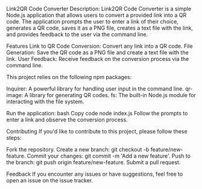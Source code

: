 Link2QR Code Converter
Description:
Link2QR Code Converter is a simple Node.js application that allows users to convert a provided link into a QR code. The application prompts the user to enter a link of their choice, generates a QR code, saves it as a PNG file, creates a text file with the link, and provides feedback to the user via the command line.

Features
Link to QR Code Conversion: Convert any link into a QR code.
File Generation: Save the QR code as a PNG file and create a text file with the link.
User Feedback: Receive feedback on the conversion process via the command line.

This project relies on the following npm packages:

Inquirer: A powerful library for handling user input in the command line.
qr-image: A library for generating QR codes.
fs: The built-in Node.js module for interacting with the file system.

Run the application:
bash
Copy code
node index.js
Follow the prompts to enter a link and observe the conversion process.

Contributing
If you'd like to contribute to this project, please follow these steps:

Fork the repository.
Create a new branch: git checkout -b feature/new-feature.
Commit your changes: git commit -m 'Add a new feature'.
Push to the branch: git push origin feature/new-feature.
Submit a pull request.

Feedback
If you encounter any issues or have suggestions, feel free to open an issue on the issue tracker.
